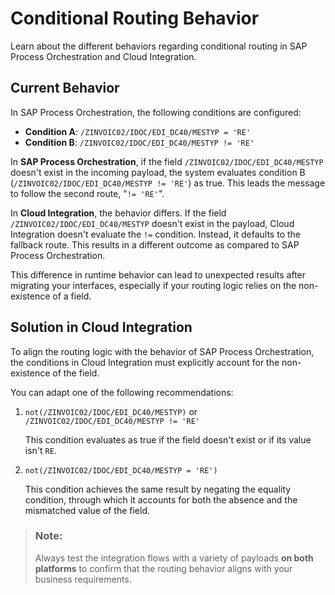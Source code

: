 <!-- loio010875d30fa1448ca8491304b78f9e40 -->

# Conditional Routing Behavior

Learn about the different behaviors regarding conditional routing in SAP Process Orchestration and Cloud Integration.



<a name="loio010875d30fa1448ca8491304b78f9e40__section_nxn_lm3_4fc"/>

## Current Behavior

In SAP Process Orchestration, the following conditions are configured:

-   **Condition A**: `/ZINVOIC02/IDOC/EDI_DC40/MESTYP = 'RE'`
-   **Condition B**: `/ZINVOIC02/IDOC/EDI_DC40/MESTYP != 'RE'`

In **SAP Process Orchestration**, if the field `/ZINVOIC02/IDOC/EDI_DC40/MESTYP` doesn't exist in the incoming payload, the system evaluates condition B \(`/ZINVOIC02/IDOC/EDI_DC40/MESTYP != 'RE'`\) as true. This leads the message to follow the second route, "`!= 'RE'`".

In **Cloud Integration**, the behavior differs. If the field `/ZINVOIC02/IDOC/EDI_DC40/MESTYP` doesn't exist in the payload, Cloud Integration doesn't evaluate the `!=` condition. Instead, it defaults to the fallback route. This results in a different outcome as compared to SAP Process Orchestration.

This difference in runtime behavior can lead to unexpected results after migrating your interfaces, especially if your routing logic relies on the non-existence of a field.



<a name="loio010875d30fa1448ca8491304b78f9e40__section_uld_4m3_4fc"/>

## Solution in Cloud Integration

To align the routing logic with the behavior of SAP Process Orchestration, the conditions in Cloud Integration must explicitly account for the non-existence of the field.

You can adapt one of the following recommendations:

1.  `not(/ZINVOIC02/IDOC/EDI_DC40/MESTYP)` or `/ZINVOIC02/IDOC/EDI_DC40/MESTYP != 'RE'`

    This condition evaluates as true if the field doesn't exist or if its value isn't `RE`.

2.  `not(/ZINVOIC02/IDOC/EDI_DC40/MESTYP = 'RE')`

    This condition achieves the same result by negating the equality condition, through which it accounts for both the absence and the mismatched value of the field.


> ### Note:  
> Always test the integration flows with a variety of payloads **on both platforms** to confirm that the routing behavior aligns with your business requirements.

